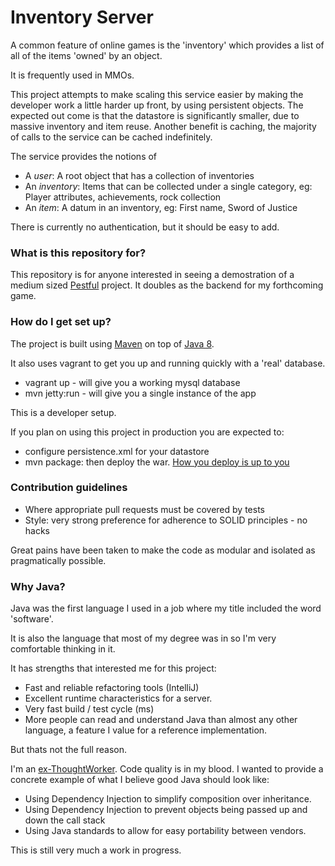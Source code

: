 # Inventory Server #

A common feature of online games is the 'inventory' which provides a list of all of the items 'owned' by an object.

It is frequently used in MMOs.

This project attempts to make scaling this service easier by making the developer work a little harder up front,
by using persistent objects. The expected out come is that the datastore is significantly smaller, due to massive
inventory and item reuse. Another benefit is caching, the majority of calls to the service can be cached indefinitely.

The service provides the notions of

* A _user_: A root object that has a collection of inventories
* An _inventory_: Items that can be collected under a single category, eg: Player attributes, achievements, rock collection
* An _item_: A datum in an inventory, eg: First name, Sword of Justice

There is currently no authentication, but it should be easy to add.

### What is this repository for? ###

This repository is for anyone interested in seeing a demostration of a medium sized [Pestful](http://tailoredshapes.com/blog/2013/04/21/pest/) project. It doubles as the backend for my forthcoming game. 

### How do I get set up? ###

The project is built using [Maven](http://maven.apache.org/) on top of [Java 8](http://www.oracle.com/technetwork/java/javase/overview/java8-2100321.html).

It also uses vagrant to get you up and running quickly with a 'real' database.

* vagrant up - will give you a working mysql database
* mvn jetty:run - will give you a single instance of the app

This is a developer setup.

If you plan on using this project in production you are expected to:

* configure persistence.xml for your datastore
* mvn package: then deploy the war. [How you deploy is up to you](http://martinfowler.com/bliki/ContinuousDelivery.html)

### Contribution guidelines ###

* Where appropriate pull requests must be covered by tests
* Style: very strong preference for adherence to SOLID principles - no hacks

Great pains have been taken to make the code as modular and isolated as pragmatically possible.

### Why Java? ###

Java was the first language I used in a job where my title included the word 'software'.

It is also the language that most of my degree was in so I'm very comfortable thinking in it.

It has strengths that interested me for this project:

* Fast and reliable refactoring tools (IntelliJ)
* Excellent runtime characteristics for a server.
* Very fast build / test cycle (ms)
* More people can read and understand Java than almost any other language, a feature I value for a reference implementation.

But thats not the full reason.

I'm an [ex-ThoughtWorker](http://thoughtworks.com). Code quality is in my blood. I wanted to provide a concrete example
of what I believe good Java should look like:

* Using Dependency Injection to simplify composition over inheritance.
* Using Dependency Injection to prevent objects being passed up and down the call stack
* Using Java standards to allow for easy portability between vendors.

This is still very much a work in progress.



